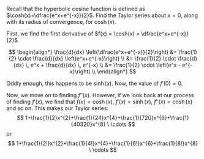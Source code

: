 

Recall that the hyperbolic cosine function is defined as $\cosh(x)=\dfrac{e^x+e^{-x}}{2}$. Find the Taylor series about $x=0$, along with its radius of convergence, for $\cosh(x)$.

First, we find the first derivative of $f(x) = \cosh(x) = \dfrac{e^x+e^{-x}}{2}$

$$
\begin{align*}
\frac{d}{dx} \left(\dfrac{e^x+e^{-x}}{2}\right) &= \frac{1}{2} \cdot \frac{d}{dx} \left(e^x+e^{-x}\right) \\
&= \frac{1}{2} \cdot \frac{d}{dx} \, e^x + \frac{d}{dx} \, e^{-x} \\
&= \frac{1}{2} \cdot \left(e^x - e^{-x}\right) \\
\end{align*}
$$

Oddly enough, this happens to be $\sinh(x)$. Now, the value of $f'(0) = 0.$

Now, we move on to finding $f''(x)$. However, if we look back at our process of finding $f'(x)$, we find that $f(x) = \cosh(x)$, $f'(x) = \sinh(x)$, $f''(x) = \cosh(x)$ and so on. This makes our Taylor series:
$$
1+\frac{1}{2}x^{2}+\frac{1}{24}x^{4}+\frac{1}{720}x^{6}+\frac{1}{40320}x^{8} \ \cdots
$$
or
$$
1+\frac{1}{2!}x^{2}+\frac{1}{4!}x^{4}+\frac{1}{6!}x^{6}+\frac{1}{8!}x^{8} \ \cdots
$$